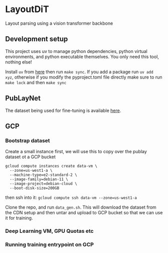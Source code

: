 # LayoutDiT
Layout parsing using a vision transformer backbone

## Development setup
This project uses uv to manage python dependencies, python virtual environments, and python executable themselves. 
You only need this tool, nothing else!

Install `uv` from [here](https://docs.astral.sh/uv/getting-started/installation/) then run `make sync`.
If you add a package run `uv add xyz`, otherwise if you modify the pyproject.toml file directly make sure to run 
`make lock` and then `make sync`

## PubLayNet
The dataset being used for fine-tuning is available [here](https://github.com/ibm-aur-nlp/PubLayNet?tab=readme-ov-file).

## GCP 
### Bootstrap dataset
Create a small instance first, we will use this to copy over the publay dataset ot a GCP bucket
```
gcloud compute instances create data-vm \
  --zone=us-west1-a \
  --machine-type=e2-standard-2 \
  --image-family=debian-11 \
  --image-project=debian-cloud \
  --boot-disk-size=200GB
```

then ssh into it: 
```gcloud compute ssh data-vm --zone=us-west1-a```

Clone the repo, and run `data_gen.sh`. This will download the dataset from the CDN setup and then untar and upload to 
GCP bucket so that we can use it for training. 

### Deep Learning VM, GPU Quotas etc

### Running training entrypoint on GCP